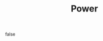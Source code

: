 ---
layout: photo
modal: true
thumb: https://csnapmediahost.github.io/assets1/Thumbs/Power.jpg
full: https://csnapmediahost.github.io/assets1/Render/Power.jpg
size: small
ar: portrait
body: false
title: "Power"
tags: animals man-made
---